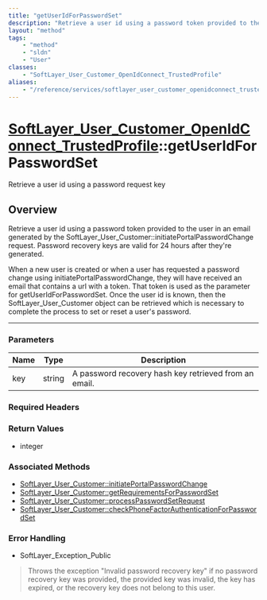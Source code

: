 ```yaml
---
title: "getUserIdForPasswordSet"
description: "Retrieve a user id using a password token provided to the user in an email generated by the SoftLayer_User_Customer::ini... "
layout: "method"
tags:
    - "method"
    - "sldn"
    - "User"
classes:
    - "SoftLayer_User_Customer_OpenIdConnect_TrustedProfile"
aliases:
    - "/reference/services/softlayer_user_customer_openidconnect_trustedprofile/getUserIdForPasswordSet"
---
```

# [SoftLayer_User_Customer_OpenIdConnect_TrustedProfile](/reference/services/SoftLayer_User_Customer_OpenIdConnect_TrustedProfile)::getUserIdForPasswordSet

Retrieve a user id using a password request key


## Overview 
Retrieve a user id using a password token provided to the user in an email generated by the SoftLayer_User_Customer::initiatePortalPasswordChange request. Password recovery keys are valid for 24 hours after they're generated. 

When a new user is created or when a user has requested a password change using initiatePortalPasswordChange, they will have received an email that contains a url with a token.  That token is used as the parameter for getUserIdForPasswordSet.  Once the user id is known, then the SoftLayer_User_Customer object can be retrieved which is necessary to complete the process to set or reset a user's password. 

-----

### Parameters 
|Name | Type | Description |
| --- | --- | --- |
|key| string| A password recovery hash key retrieved from an email.|


### Required Headers


### Return Values
* integer


### Associated Methods

*  [SoftLayer_User_Customer::initiatePortalPasswordChange](/reference/services/SoftLayer_User_Customer/initiatePortalPasswordChange )
*  [SoftLayer_User_Customer::getRequirementsForPasswordSet](/reference/services/SoftLayer_User_Customer/getRequirementsForPasswordSet )
*  [SoftLayer_User_Customer::processPasswordSetRequest](/reference/services/SoftLayer_User_Customer/processPasswordSetRequest )
*  [SoftLayer_User_Customer::checkPhoneFactorAuthenticationForPasswordSet](/reference/services/SoftLayer_User_Customer/checkPhoneFactorAuthenticationForPasswordSet )



### Error Handling

* SoftLayer_Exception_Public 

> Throws the exception "Invalid password recovery key" if no password recovery key was provided, the provided key was invalid, the key has expired, or the recovery key does not belong to this user. 




